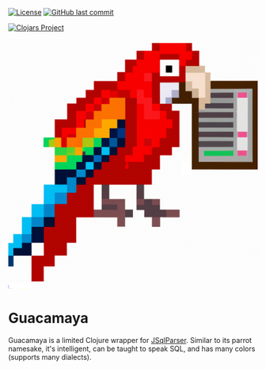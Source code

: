 [![License](https://img.shields.io/badge/license-Eclipse%20Public%20License-blue.svg?style=for-the-badge)](https://raw.githubusercontent.com/metabase/guacamaya/master/LICENSE)
[![GitHub last commit](https://img.shields.io/github/last-commit/metabase/second-date?style=for-the-badge)](https://github.com/metabase/guacamaya/commits/)

[![Clojars Project](https://clojars.org/metabase/guacamaya/latest-version.svg)](https://clojars.org/metabase/guacamaya)

![Guacamaya logo](./assets/logo.png)

# Guacamaya

Guacamaya is a limited Clojure wrapper for [JSqlParser](https://github.com/JSQLParser/JSqlParser). Similar to its parrot
namesake, it's intelligent, can be taught to speak SQL, and has many colors (supports many dialects).
